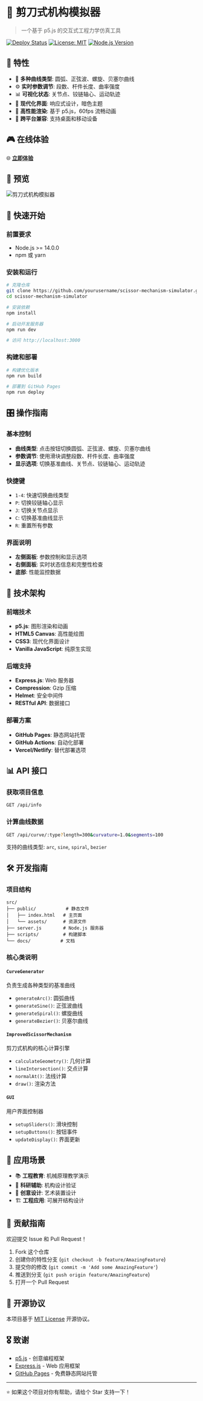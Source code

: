 # 🔧 剪刀式机构模拟器

> 一个基于 p5.js 的交互式工程力学仿真工具

[![Deploy Status](https://github.com/yourusername/scissor-mechanism-simulator/workflows/Deploy%20to%20GitHub%20Pages/badge.svg)](https://github.com/yourusername/scissor-mechanism-simulator/actions)
[![License: MIT](https://img.shields.io/badge/License-MIT-yellow.svg)](https://opensource.org/licenses/MIT)
[![Node.js Version](https://img.shields.io/badge/node-%3E%3D14.0.0-brightgreen.svg)](https://nodejs.org/)

## 🌟 特性

- 🎯 **多种曲线类型**: 圆弧、正弦波、螺旋、贝塞尔曲线
- ⚙️ **实时参数调节**: 段数、杆件长度、曲率强度
- 📊 **可视化状态**: 关节点、铰链轴心、运动轨迹
- 🎨 **现代化界面**: 响应式设计，暗色主题
- 🚀 **高性能渲染**: 基于 p5.js，60fps 流畅动画
- 📱 **跨平台兼容**: 支持桌面和移动设备

## 🎮 在线体验

🌐 **[立即体验](https://yourusername.github.io/scissor-mechanism-simulator)**

## 📸 预览

![剪刀式机构模拟器](https://via.placeholder.com/800x400/0a0a2e/00ffaa?text=Scissor+Mechanism+Simulator)

## 🚀 快速开始

### 前置要求
- Node.js >= 14.0.0
- npm 或 yarn

### 安装和运行

```bash
# 克隆仓库
git clone https://github.com/yourusername/scissor-mechanism-simulator.git
cd scissor-mechanism-simulator

# 安装依赖
npm install

# 启动开发服务器
npm run dev

# 访问 http://localhost:3000
```

### 构建和部署

```bash
# 构建优化版本
npm run build

# 部署到 GitHub Pages
npm run deploy
```

## 🎛️ 操作指南

### 基本控制
- **曲线类型**: 点击按钮切换圆弧、正弦波、螺旋、贝塞尔曲线
- **参数调节**: 使用滑块调整段数、杆件长度、曲率强度
- **显示选项**: 切换基准曲线、关节点、铰链轴心、运动轨迹

### 快捷键
- `1-4`: 快速切换曲线类型
- `P`: 切换铰链轴心显示
- `J`: 切换关节点显示  
- `C`: 切换基准曲线显示
- `R`: 重置所有参数

### 界面说明
- **左侧面板**: 参数控制和显示选项
- **右侧面板**: 实时状态信息和完整性检查
- **底部**: 性能监控数据

## 🔧 技术架构

### 前端技术
- **p5.js**: 图形渲染和动画
- **HTML5 Canvas**: 高性能绘图
- **CSS3**: 现代化界面设计
- **Vanilla JavaScript**: 纯原生实现

### 后端支持
- **Express.js**: Web 服务器
- **Compression**: Gzip 压缩
- **Helmet**: 安全中间件
- **RESTful API**: 数据接口

### 部署方案
- **GitHub Pages**: 静态网站托管
- **GitHub Actions**: 自动化部署
- **Vercel/Netlify**: 替代部署选项

## 📊 API 接口

### 获取项目信息
```bash
GET /api/info
```

### 计算曲线数据
```bash
GET /api/curve/:type?length=300&curvature=1.0&segments=100
```

支持的曲线类型: `arc`, `sine`, `spiral`, `bezier`

## 🛠️ 开发指南

### 项目结构
```
src/
├── public/           # 静态文件
│   ├── index.html   # 主页面
│   └── assets/      # 资源文件
├── server.js        # Node.js 服务器
├── scripts/         # 构建脚本
└── docs/           # 文档
```

### 核心类说明

#### `CurveGenerator`
负责生成各种类型的基准曲线
- `generateArc()`: 圆弧曲线
- `generateSine()`: 正弦波曲线
- `generateSpiral()`: 螺旋曲线
- `generateBezier()`: 贝塞尔曲线

#### `ImprovedScissorMechanism`
剪刀式机构的核心计算引擎
- `calculateGeometry()`: 几何计算
- `lineIntersection()`: 交点计算
- `normalAt()`: 法线计算
- `draw()`: 渲染方法

#### `GUI`
用户界面控制器
- `setupSliders()`: 滑块控制
- `setupButtons()`: 按钮事件
- `updateDisplay()`: 界面更新

## 🎯 应用场景

- 📚 **工程教育**: 机械原理教学演示
- 🔬 **科研辅助**: 机构设计验证
- 🎨 **创意设计**: 艺术装置设计
- 🏗️ **工程应用**: 可展开结构设计

## 🤝 贡献指南

欢迎提交 Issue 和 Pull Request！

1. Fork 这个仓库
2. 创建你的特性分支 (`git checkout -b feature/AmazingFeature`)
3. 提交你的修改 (`git commit -m 'Add some AmazingFeature'`)
4. 推送到分支 (`git push origin feature/AmazingFeature`)
5. 打开一个 Pull Request

## 📜 开源协议

本项目基于 [MIT License](LICENSE) 开源协议。



## 🎖️ 致谢

- [p5.js](https://p5js.org/) - 创意编程框架
- [Express.js](https://expressjs.com/) - Web 应用框架
- [GitHub Pages](https://pages.github.com/) - 免费静态网站托管

---

⭐ 如果这个项目对你有帮助，请给个 Star 支持一下！